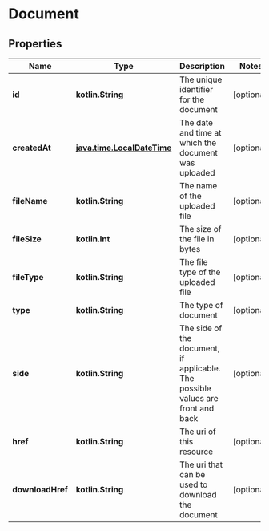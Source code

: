 
# Document

## Properties
Name | Type | Description | Notes
------------ | ------------- | ------------- | -------------
**id** | **kotlin.String** | The unique identifier for the document |  [optional]
**createdAt** | [**java.time.LocalDateTime**](java.time.LocalDateTime.md) | The date and time at which the document was uploaded |  [optional]
**fileName** | **kotlin.String** | The name of the uploaded file |  [optional]
**fileSize** | **kotlin.Int** | The size of the file in bytes |  [optional]
**fileType** | **kotlin.String** | The file type of the uploaded file |  [optional]
**type** | **kotlin.String** | The type of document |  [optional]
**side** | **kotlin.String** | The side of the document, if applicable. The possible values are front and back |  [optional]
**href** | **kotlin.String** | The uri of this resource |  [optional]
**downloadHref** | **kotlin.String** | The uri that can be used to download the document |  [optional]



